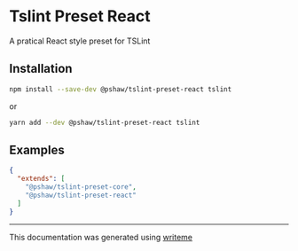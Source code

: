 # Tslint Preset React

A pratical React style preset for TSLint

## Installation

```bash
npm install --save-dev @pshaw/tslint-preset-react tslint
```
or
```bash
yarn add --dev @pshaw/tslint-preset-react tslint
```

## Examples

```json
{
  "extends": [
    "@pshaw/tslint-preset-core",
    "@pshaw/tslint-preset-react"
  ]
}
```
---
This documentation was generated using [writeme](https://www.npmjs.com/package/@pshaw/writeme)
